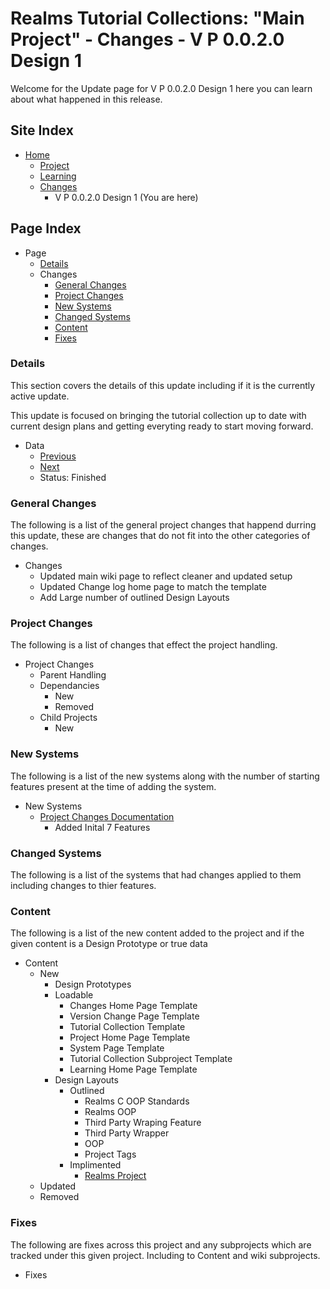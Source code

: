 [Page]:https://github.com/Ancient-Majik-Tech/Learn.Tutorial.Collections/blob/main/Changes/All/V%20P%200.0.2.0.md

[Page Home]:https://github.com/Ancient-Majik-Tech/Learn.Tutorial.Collections/blob/main/README.md
[Page Proj Home]:https://github.com/Ancient-Majik-Tech/Learn.Tutorial.Collections/blob/main/Project/ProjectHome.md
[Page Learn Home]:https://github.com/Ancient-Majik-Tech/Learn.Tutorial.Collections/blob/main/Learn/Learn_Home.md
[Page Changes Home]:https://github.com/Ancient-Majik-Tech/Learn.Tutorial.Collections/blob/main/Changes/ChangeLog.md

[Page Change Previous]:https://github.com/Ancient-Majik-Tech/Learn.Tutorial.Collections/blob/main/Changes/All/V%20P%200.0.1.0.md
[Page Change Next]:https://github.com/Ancient-Majik-Tech/Learn.Tutorial.Collections/blob/main/Changes/All/V%20P%200.0.3.0.md

[Sec Details]:https://github.com/Ancient-Majik-Tech/Learn.Tutorial.Collections/blob/main/Changes/All/V%20P%200.0.2.0.md#details
[Sec General]:https://github.com/Ancient-Majik-Tech/Learn.Tutorial.Collections/blob/main/Changes/All/V%20P%200.0.2.0.md#general-changes
[Sec Proj]:https://github.com/Ancient-Majik-Tech/Learn.Tutorial.Collections/blob/main/Changes/All/V%20P%200.0.2.0.md#project-changes
[Sec NewSys]:https://github.com/Ancient-Majik-Tech/Learn.Tutorial.Collections/blob/main/Changes/All/V%20P%200.0.2.0.md#new-systems
[Sec ChangedSys]:https://github.com/Ancient-Majik-Tech/Learn.Tutorial.Collections/blob/main/Changes/All/V%20P%200.0.2.0.md#changed-systems
[Sec Content]:https://github.com/Ancient-Majik-Tech/Learn.Tutorial.Collections/blob/main/Changes/All/V%20P%200.0.2.0.md#content-changes
[Sec Fixes]:https://github.com/Ancient-Majik-Tech/Learn.Tutorial.Collections/blob/main/Changes/All/V%20P%200.0.2.0.md#fixes

[DL Proj]:link

[Sys Changes]:link

# Realms Tutorial Collections: "Main Project" - Changes - V P 0.0.2.0 Design 1

Welcome for the Update page for V P 0.0.2.0 Design 1 here you can learn about what happened in this release.

## Site Index

- [Home][Page Home]
	- [Project][Page Proj Home]
	- [Learning][Page Learn Home]
	- [Changes][Page Changes Home]
		- V P 0.0.2.0 Design 1 (You are here)

## Page Index

- Page
	- [Details][Sec Details]
	- Changes
		- [General Changes][Sec General]
		- [Project Changes][Sec Proj]
		- [New Systems][Sec NewSys]
		- [Changed Systems][Sec ChangedSys]
		- [Content][Sec Content]
		- [Fixes][Sec Fixes]

### Details

This section covers the details of this update including if it is the currently active update.

This update is focused on bringing the tutorial collection up to date with current design plans and getting everyting ready to start moving forward.

- Data
	- [Previous][Page Change Previous]
	- [Next][Page Change Next]
	- Status: Finished

### General Changes

The following is a list of the general project changes that happend durring this update, these are changes that do not fit into the other categories of changes.

- Changes
	- Updated main wiki page to reflect cleaner and updated setup
	- Updated Change log home page to match the template
	- Add Large number of outlined Design Layouts

### Project Changes

The following is a list of changes that effect the project handling.

- Project Changes
	- Parent Handling
	- Dependancies
		- New
		- Removed
	- Child Projects
		- New

### New Systems

The following is a list of the new systems along with the number of starting features present at the time of adding the system.

- New Systems
	- [Project Changes Documentation][Sys Changes]
		- Added Inital 7 Features


### Changed Systems

The following is a list of the systems that had changes applied to them including changes to thier features.

### Content

The following is a list of the new content added to the project and if the given content is a Design Prototype or true data

- Content
	- New
		- Design Prototypes
		- Loadable
			- Changes Home Page Template
			- Version Change Page Template
			- Tutorial Collection Template
			- Project Home Page Template
			- System Page Template
			- Tutorial Collection Subproject Template
			- Learning Home Page Template
		- Design Layouts
			- Outlined
				- Realms C OOP Standards
				- Realms OOP
				- Third Party Wraping Feature
				- Third Party Wrapper 
				- OOP
				- Project Tags
			- Implimented
				- [Realms Project][DL Proj]
	- Updated
	- Removed

### Fixes

The following are fixes across this project and any subprojects which are tracked under this given project. Including to Content and wiki subprojects.

- Fixes
